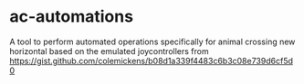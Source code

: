 # ac-automations
A tool to perform automated operations specifically for animal crossing new horizontal
based on the emulated joycontrollers from https://gist.github.com/colemickens/b08d1a339f4483c6b3c08e739d6cf5d0
